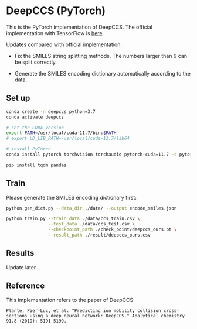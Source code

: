 # DeepCCS (PyTorch)

This is the PyTorch implementation of DeepCCS. The official implementation with TensorFlow is [here](https://github.com/plpla/DeepCCS). 

Updates compared with official implementation:

- Fix the SMILES string splitting methods. The numbers larger than 9 can be split correctly. 

- Generate the SMILES encoding dictionary automatically according to the data. 



## Set up

```bash
conda create -n deepccs python=3.7
conda activate deepccs

# set the CUDA version
export PATH=/usr/local/cuda-11.7/bin:$PATH
# export LD_LIB_PATH=/usr/local/cuda-11.7/lib64

# install PyTorch
conda install pytorch torchvision torchaudio pytorch-cuda=11.7 -c pytorch -c nvidia

pip install tqdm pandas
```



## Train

Please generate the SMILES encoding dictionary first:

```bash
python gen_dict.py --data_dir ./data/ --output encode_smiles.json 
```

```bash
python train.py --train_data ./data/ccs_train.csv \
                --test_data ./data/ccs_test.csv \
                --checkpoint_path ./check_point/deepccs_ours.pt \
                --result_path ./result/deepccs_ours.csv 
```

## Results

Update later...

## Reference

This implementation refers to the paper of DeepCCS: 

```
Plante, Pier-Luc, et al. "Predicting ion mobility collision cross-sections using a deep neural network: DeepCCS." Analytical chemistry 91.8 (2019): 5191-5199.
```